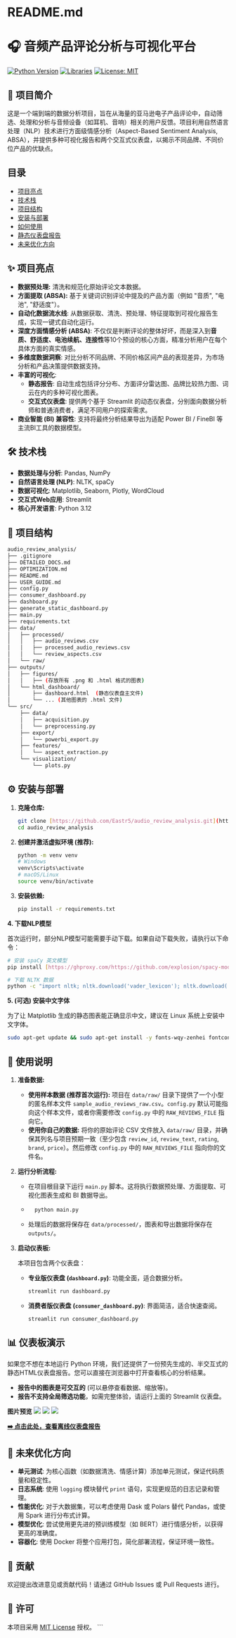 # README.md

# 🎧 音频产品评论分析与可视化平台

[![Python Version](https://img.shields.io/badge/python-3.8+-blue.svg)](https://www.python.org/)
[![Libraries](https://img.shields.io/badge/libraries-pandas%7Cplotly%7Cstreamlit-orange.svg)](requirements.txt)
[![License: MIT](https://img.shields.io/badge/License-MIT-yellow.svg)](https://opensource.org/licenses/MIT) 
## 📝 项目简介

这是一个端到端的数据分析项目，旨在从海量的亚马逊电子产品评论中，自动筛选、处理和分析与音频设备（如耳机、音响）相关的用户反馈。项目利用自然语言处理（NLP）技术进行方面级情感分析（Aspect-Based Sentiment Analysis, ABSA），并提供多种可视化报告和两个交互式仪表盘，以揭示不同品牌、不同价位产品的优缺点。

## 目录

- [项目亮点](#-项目亮点)
- [技术栈](#-技术栈)
- [项目结构](#-项目结构)
- [安装与部署](#-安装与部署)
- [如何使用](#-如何使用)
- [静态仪表盘报告](#-静态仪表盘报告)
- [未来优化方向](#-未来优化方向)

## ✨ 项目亮点

* **数据预处理:** 清洗和规范化原始评论文本数据。
* **方面提取 (ABSA):** 基于关键词识别评论中提及的产品方面（例如 "音质", "电池", "舒适度"）。
* **自动化数据流水线**: 从数据获取、清洗、预处理、特征提取到可视化报告生成，实现一键式自动化运行。
* **深度方面情感分析 (ABSA)**: 不仅仅是判断评论的整体好坏，而是深入到**音质、舒适度、电池续航、连接性**等10个预设的核心方面，精准分析用户在每个具体方面的真实情感。
* **多维度数据洞察**: 对比分析不同品牌、不同价格区间产品的表现差异，为市场分析和产品决策提供数据支持。
* **丰富的可视化**:
    * **静态报告**: 自动生成包括评分分布、方面评分雷达图、品牌比较热力图、词云在内的多种可视化图表。
    * **交互式仪表盘**: 提供两个基于 Streamlit 的动态仪表盘，分别面向数据分析师和普通消费者，满足不同用户的探索需求。
* **商业智能 (BI) 兼容性**: 支持将最终分析结果导出为适配 Power BI / FineBI 等主流BI工具的数据模型。


## 🛠️ 技术栈

* **数据处理与分析**: Pandas, NumPy
* **自然语言处理 (NLP)**: NLTK, spaCy
* **数据可视化**: Matplotlib, Seaborn, Plotly, WordCloud
* **交互式Web应用**: Streamlit
* **核心开发语言**: Python 3.12

## 📂 项目结构
```bash
audio_review_analysis/
├── .gitignore
├── DETAILED_DOCS.md
├── OPTIMIZATION.md
├── README.md
├── USER_GUIDE.md
├── config.py
├── consumer_dashboard.py
├── dashboard.py
├── generate_static_dashboard.py
├── main.py
├── requirements.txt
├── data/
│   ├── processed/
│   │   ├── audio_reviews.csv
│   │   ├── processed_audio_reviews.csv
│   │   └── review_aspects.csv
│   └── raw/
├── outputs/
│   ├── figures/
│   │   ├── (存放所有 .png 和 .html 格式的图表)
│   └── html_dashboard/
│       ├── dashboard.html  (静态仪表盘主文件)
│       └── ... (其他图表的 .html 文件)
└── src/
    ├── data/
    │   ├── acquisition.py
    │   └── preprocessing.py
    ├── export/
    │   └── powerbi_export.py
    ├── features/
    │   └── aspect_extraction.py
    └── visualization/
        └── plots.py
```

## ⚙️ 安装与部署

1.  **克隆仓库:**
    ```bash
    git clone [https://github.com/Eastr5/audio_review_analysis.git](https://github.com/Eastr5/audio_review_analysis.git)
    cd audio_review_analysis
    ```
2.  **创建并激活虚拟环境 (推荐):**
    ```bash
    python -m venv venv
    # Windows
    venv\Scripts\activate
    # macOS/Linux
    source venv/bin/activate
    ```
3.  **安装依赖:**
    ```bash
    pip install -r requirements.txt
    ```

**4. 下载NLP模型**

首次运行时，部分NLP模型可能需要手动下载。如果自动下载失败，请执行以下命令：

```bash
# 安装 spaCy 英文模型
pip install [https://ghproxy.com/https://github.com/explosion/spacy-models/releases/download/en_core_web_sm-3.7.1/en_core_web_sm-3.7.1-py3-none-any.whl](https://ghproxy.com/https://github.com/explosion/spacy-models/releases/download/en_core_web_sm-3.7.1/en_core_web_sm-3.7.1-py3-none-any.whl)

# 下载 NLTK 数据
python -c "import nltk; nltk.download('vader_lexicon'); nltk.download('punkt'); nltk.download('stopwords')"
```

**5. (可选) 安装中文字体**

为了让 Matplotlib 生成的静态图表能正确显示中文，建议在 Linux 系统上安装中文字体。

```bash
sudo apt-get update && sudo apt-get install -y fonts-wqy-zenhei fontconfig
```    

## 🚀 使用说明

1.  **准备数据:**
    * **使用样本数据 (推荐首次运行):** 项目在 `data/raw/` 目录下提供了一个小型的匿名样本文件 `sample_audio_reviews_raw.csv`。`config.py` 默认可能指向这个样本文件，或者你需要修改 `config.py` 中的 `RAW_REVIEWS_FILE` 指向它。
    * **使用你自己的数据:** 将你的原始评论 CSV 文件放入 `data/raw/` 目录，并确保其列名与项目预期一致（至少包含 `review_id`, `review_text`, `rating`, `brand`, `price`）。然后修改 `config.py` 中的 `RAW_REVIEWS_FILE` 指向你的文件名。

2.  **运行分析流程:**
    * 在项目根目录下运行 `main.py` 脚本。这将执行数据预处理、方面提取、可视化图表生成和 BI 数据导出。
    * ```bash
        python main.py
        ```
    * 处理后的数据将保存在 `data/processed/`，图表和导出数据将保存在 `outputs/`。

3.  **启动仪表板:**

    本项目包含两个仪表盘：

    * **专业版仪表盘 (`dashboard.py`)**: 功能全面，适合数据分析。
        ```bash
        streamlit run dashboard.py
        ```
    * **消费者版仪表盘 (`consumer_dashboard.py`)**: 界面简洁，适合快速查阅。
        ```bash
        streamlit run consumer_dashboard.py
        ```

## 📊 仪表板演示
如果您不想在本地运行 Python 环境，我们还提供了一份预先生成的、半交互式的静态HTML仪表盘报告。您可以直接在浏览器中打开查看核心的分析结果。

* **报告中的图表是可交互的** (可以悬停查看数据、缩放等)。
* **报告不支持全局筛选功能**，如需完整体验，请运行上面的 Streamlit 仪表盘。

**图片预览**
![](outputs/html_dashboard/aspect_scores_bar.png)
![](outputs/html_dashboard/brand_comparison_heatmap.png)
![](outputs/html_dashboard/rating_distribution.png)


**[➡️ 点击此处，查看离线仪表盘报告](outputs/html_dashboard/dashboard.html)**

## 🔮 未来优化方向

* **单元测试**: 为核心函数（如数据清洗、情感计算）添加单元测试，保证代码质量和稳定性。
* **日志系统**: 使用 `logging` 模块替代 `print` 语句，实现更规范的日志记录和管理。
* **性能优化**: 对于大数据集，可以考虑使用 Dask 或 Polars 替代 Pandas，或使用 Spark 进行分布式计算。
* **模型优化**: 尝试使用更先进的预训练模型（如 BERT）进行情感分析，以获得更高的准确度。
* **容器化**: 使用 Docker 将整个应用打包，简化部署流程，保证环境一致性。

## 🤝 贡献

欢迎提出改进意见或贡献代码！请通过 GitHub Issues 或 Pull Requests 进行。


## 📄 许可

本项目采用 [MIT License](LICENSE) 授权。 ```



